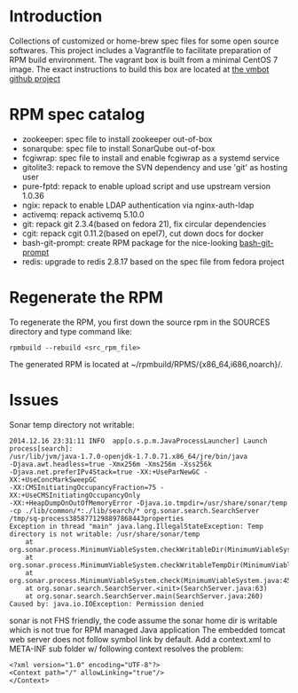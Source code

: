 Introduction
============

Collections of customized or home-brew spec files for some open source
softwares. This project includes a Vagrantfile to facilitate preparation
of RPM build environment. The vagrant box is built from a minimal CentOS
7 image. The exact instructions to build this box are located at [the
vmbot github project][1]

RPM spec catalog
================

* zookeeper: spec file to install zookeeper out-of-box
* sonarqube: spec file to install SonarQube out-of-box
* fcgiwrap:  spec file to install and enable fcgiwrap as a systemd service
* gitolite3: repack to remove the SVN dependency and use 'git' as hosting user
* pure-fptd: repack to enable upload script and use upstream version 1.0.36
* ngix:      repack to enable LDAP authentication via nginx-auth-ldap
* activemq:  repack activemq 5.10.0
* git:       repack git 2.3.4(based on fedora 21), fix circular dependencies
* cgit:      repack cgit 0.11.2(based on epel7), cut down docs for docker
* bash-git-prompt: create RPM package for the nice-looking [bash-git-prompt][2]
* redis:     upgrade to redis 2.8.17 based on the spec file from fedora project

Regenerate the RPM
==================
To regenerate the RPM, you first down the source rpm in the SOURCES
directory and type command like:

    rpmbuild --rebuild <src_rpm_file>

The generated RPM is located at ~/rpmbuild/RPMS/{x86\_64,i686,noarch}/.

Issues
======
Sonar temp directory not writable:

    2014.12.16 23:31:11 INFO  app[o.s.p.m.JavaProcessLauncher] Launch
    process[search]:
    /usr/lib/jvm/java-1.7.0-openjdk-1.7.0.71.x86_64/jre/bin/java
    -Djava.awt.headless=true -Xmx256m -Xms256m -Xss256k
    -Djava.net.preferIPv4Stack=true -XX:+UseParNewGC -XX:+UseConcMarkSweepGC
    -XX:CMSInitiatingOccupancyFraction=75 -XX:+UseCMSInitiatingOccupancyOnly
    -XX:+HeapDumpOnOutOfMemoryError -Djava.io.tmpdir=/usr/share/sonar/temp
    -cp ./lib/common/*:./lib/search/* org.sonar.search.SearchServer
    /tmp/sq-process3858771298897868443properties
    Exception in thread "main" java.lang.IllegalStateException: Temp
    directory is not writable: /usr/share/sonar/temp
        at
    org.sonar.process.MinimumViableSystem.checkWritableDir(MinimumViableSystem.java:60)
        at
    org.sonar.process.MinimumViableSystem.checkWritableTempDir(MinimumViableSystem.java:52)
        at
    org.sonar.process.MinimumViableSystem.check(MinimumViableSystem.java:45)
        at org.sonar.search.SearchServer.<init>(SearchServer.java:63)
        at org.sonar.search.SearchServer.main(SearchServer.java:260)
    Caused by: java.io.IOException: Permission denied

sonar is not FHS friendly, the code assume the sonar home dir is
writable which is not true for RPM managed Java application
The embedded tomcat web server does not follow symbol link by default.
Add a context.xml to META-INF sub folder w/ following context resolves
the problem:

    <?xml version="1.0" encoding="UTF-8"?>
    <Context path="/" allowLinking="true"/>
    </Context>

[1]: https://github.com/schnell18/vmbot.git
[2]: https://github.com/magicmonty/bash-git-prompt
